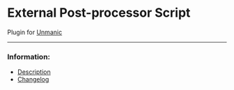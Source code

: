 # External Post-processor Script
Plugin for [Unmanic](https://github.com/Unmanic)

---

### Information:

- [Description](description.md)
- [Changelog](changelog.md)
